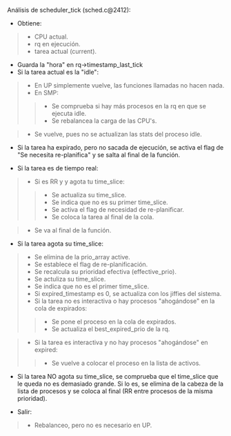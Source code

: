Análisis de scheduler\_tick (sched.c@2412):

- Obtiene:
> - CPU actual.
> - rq en ejecución.
> - tarea actual (current).
- Guarda la "hora" en rq->timestamp\_last\_tick
- Si la tarea actual es la "idle":
> - En UP simplemente vuelve, las funciones llamadas no hacen nada.
> - En SMP:
> > - Se comprueba si hay más procesos en la rq en que se ejecuta idle.
> > - Se rebalancea la carga de las CPU's.

> - Se vuelve, pues no se actualizan las stats del proceso idle.
- Si la tarea ha expirado, pero no sacada de ejecución, se activa el flag de "Se necesita re-planifica" y se salta al final de la función.

- Si la tarea es de tiempo real:
> - Si es RR y y agota tu time\_slice:
> > - Se actualiza su time\_slice.
> > - Se indica que no es su primer time\_slice.
> > - Se activa el flag de necesidad de re-planificar.
> > - Se coloca la tarea al final de la cola.

> - Se va al final de la función.

- Si la tarea agota su time\_slice:
> - Se elimina de la prio\_array active.
> - Se establece el flag de re-planificación.
> - Se recalcula su prioridad efectiva (effective\_prio).
> - Se actuliza su time\_slice.
> - Se indica que no es el primer time\_slice.
> - Si expired\_timestamp es 0, se actualiza con los jiffies del sistema.
> - Si la tarea no es interactiva o hay procesos "ahogándose" en la cola de expirados:
> > - Se pone el proceso en la cola de expirados.
> > - Se actualiza el best\_expired\_prio de la rq.

> - Si la tarea es interactiva y no hay procesos "ahogándose" en expired:
> > - Se vuelve a colocar el proceso en la lista de activos.

- Si la tarea NO agota su time\_slice, se comprueba que el time\_slice que le queda no es demasiado grande. Si lo es, se elimina de la cabeza de la lista de procesos y se coloca al final (RR entre procesos de la misma prioridad).

- Salir:

> - Rebalanceo, pero no es necesario en UP.